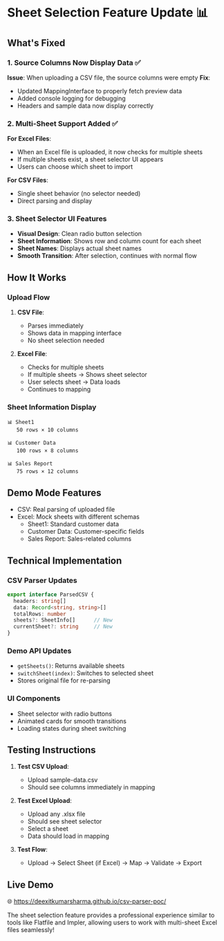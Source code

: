 # Sheet Selection Feature Update 📊

## What's Fixed

### 1. Source Columns Now Display Data ✅
**Issue**: When uploading a CSV file, the source columns were empty
**Fix**: 
- Updated MappingInterface to properly fetch preview data
- Added console logging for debugging
- Headers and sample data now display correctly

### 2. Multi-Sheet Support Added ✅
**For Excel Files**:
- When an Excel file is uploaded, it now checks for multiple sheets
- If multiple sheets exist, a sheet selector UI appears
- Users can choose which sheet to import

**For CSV Files**:
- Single sheet behavior (no selector needed)
- Direct parsing and display

### 3. Sheet Selector UI Features
- **Visual Design**: Clean radio button selection
- **Sheet Information**: Shows row and column count for each sheet
- **Sheet Names**: Displays actual sheet names
- **Smooth Transition**: After selection, continues with normal flow

## How It Works

### Upload Flow
1. **CSV File**: 
   - Parses immediately
   - Shows data in mapping interface
   - No sheet selection needed

2. **Excel File**:
   - Checks for multiple sheets
   - If multiple sheets → Shows sheet selector
   - User selects sheet → Data loads
   - Continues to mapping

### Sheet Information Display
```
📊 Sheet1
   50 rows × 10 columns

📊 Customer Data
   100 rows × 8 columns

📊 Sales Report
   75 rows × 12 columns
```

## Demo Mode Features
- CSV: Real parsing of uploaded file
- Excel: Mock sheets with different schemas
  - Sheet1: Standard customer data
  - Customer Data: Customer-specific fields
  - Sales Report: Sales-related columns

## Technical Implementation

### CSV Parser Updates
```typescript
export interface ParsedCSV {
  headers: string[]
  data: Record<string, string>[]
  totalRows: number
  sheets?: SheetInfo[]      // New
  currentSheet?: string     // New
}
```

### Demo API Updates
- `getSheets()`: Returns available sheets
- `switchSheet(index)`: Switches to selected sheet
- Stores original file for re-parsing

### UI Components
- Sheet selector with radio buttons
- Animated cards for smooth transitions
- Loading states during sheet switching

## Testing Instructions

1. **Test CSV Upload**:
   - Upload sample-data.csv
   - Should see columns immediately in mapping

2. **Test Excel Upload**:
   - Upload any .xlsx file
   - Should see sheet selector
   - Select a sheet
   - Data should load in mapping

3. **Test Flow**:
   - Upload → Select Sheet (if Excel) → Map → Validate → Export

## Live Demo
🌐 https://deexitkumarsharma.github.io/csv-parser-poc/

The sheet selection feature provides a professional experience similar to tools like Flatfile and Impler, allowing users to work with multi-sheet Excel files seamlessly!